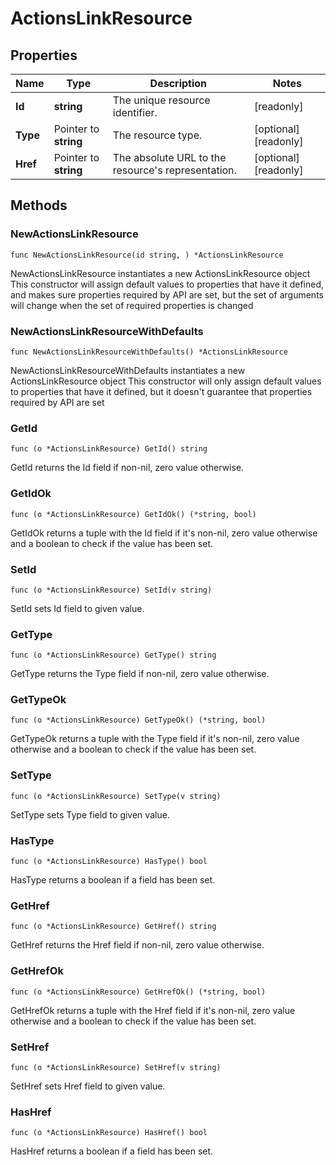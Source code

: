 # ActionsLinkResource

## Properties

|Name | Type | Description | Notes|
|------------ | ------------- | ------------- | -------------|
|**Id** | **string** | The unique resource identifier. | [readonly] |
|**Type** | Pointer to **string** | The resource type. | [optional] [readonly] |
|**Href** | Pointer to **string** | The absolute URL to the resource&#39;s representation. | [optional] [readonly] |

## Methods

### NewActionsLinkResource

`func NewActionsLinkResource(id string, ) *ActionsLinkResource`

NewActionsLinkResource instantiates a new ActionsLinkResource object
This constructor will assign default values to properties that have it defined,
and makes sure properties required by API are set, but the set of arguments
will change when the set of required properties is changed

### NewActionsLinkResourceWithDefaults

`func NewActionsLinkResourceWithDefaults() *ActionsLinkResource`

NewActionsLinkResourceWithDefaults instantiates a new ActionsLinkResource object
This constructor will only assign default values to properties that have it defined,
but it doesn't guarantee that properties required by API are set

### GetId

`func (o *ActionsLinkResource) GetId() string`

GetId returns the Id field if non-nil, zero value otherwise.

### GetIdOk

`func (o *ActionsLinkResource) GetIdOk() (*string, bool)`

GetIdOk returns a tuple with the Id field if it's non-nil, zero value otherwise
and a boolean to check if the value has been set.

### SetId

`func (o *ActionsLinkResource) SetId(v string)`

SetId sets Id field to given value.


### GetType

`func (o *ActionsLinkResource) GetType() string`

GetType returns the Type field if non-nil, zero value otherwise.

### GetTypeOk

`func (o *ActionsLinkResource) GetTypeOk() (*string, bool)`

GetTypeOk returns a tuple with the Type field if it's non-nil, zero value otherwise
and a boolean to check if the value has been set.

### SetType

`func (o *ActionsLinkResource) SetType(v string)`

SetType sets Type field to given value.

### HasType

`func (o *ActionsLinkResource) HasType() bool`

HasType returns a boolean if a field has been set.

### GetHref

`func (o *ActionsLinkResource) GetHref() string`

GetHref returns the Href field if non-nil, zero value otherwise.

### GetHrefOk

`func (o *ActionsLinkResource) GetHrefOk() (*string, bool)`

GetHrefOk returns a tuple with the Href field if it's non-nil, zero value otherwise
and a boolean to check if the value has been set.

### SetHref

`func (o *ActionsLinkResource) SetHref(v string)`

SetHref sets Href field to given value.

### HasHref

`func (o *ActionsLinkResource) HasHref() bool`

HasHref returns a boolean if a field has been set.


